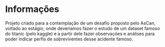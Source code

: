 # Informações

Projeto criado para a contemplação de um desafio proposto pelo AsCan, voltado ao estágio, onde deveríamos fazer o estudo de um dataset famoso do titanic (pelo kaggle) e a partir dele fazer observações e análises para poder indicar perfis de sobreviventes desse acidente famoso.
